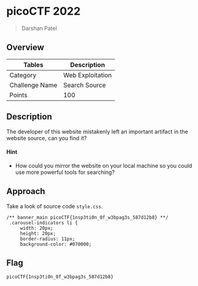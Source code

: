 # picoCTF 2022

> Darshan Patel

## Overview

| Tables | Description |
| ------ | ----------- |
| Category | Web Exploitation |
| Challenge Name | Search Source |
| Points | 100 |

## Description

The developer of this website mistakenly left an important artifact in the website source, can you find it?

#### Hint

- How could you mirror the website on your local machine so you could use more powerful tools for searching?

## Approach

Take a look of source code `style.css`.

```
/** banner_main picoCTF{1nsp3ti0n_0f_w3bpag3s_587d12b8} **/
 .carousel-indicators li {
     width: 20px;
     height: 20px;
     border-radius: 11px;
     background-color: #070000;
```

## Flag

```
picoCTF{1nsp3ti0n_0f_w3bpag3s_587d12b8}
```
